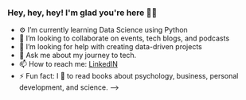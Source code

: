 ### Hey, hey, hey! I'm glad you're here 👋🏽

- ⚙️ I’m currently learning Data Science using Python
- 👯 I’m looking to collaborate on events, tech blogs, and podcasts
- 🤔 I’m looking for help with creating data-driven projects
- 💬 Ask me about my journey to tech.
- 📫 How to reach me: [LinkedIN](https://www.linkedin.com/in/deshayq/) 
- ⚡ Fun fact: I 💙 to read books about psychology, business, personal development, and science.
-->
